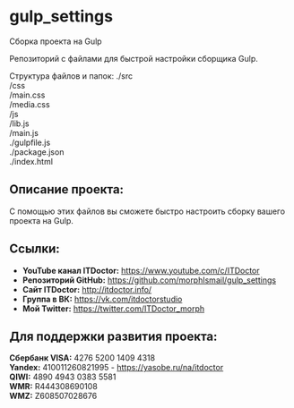 # gulp_settings
Сборка проекта на Gulp

Репозиторий с файлами для быстрой настройки сборщика Gulp.

Структура файлов и папок:
./src  
	/css  
		/main.css  
		/media.css  
	/js  
		/lib.js  
		/main.js  
./gulpfile.js  
./package.json  
./index.html  

## Описание проекта:
С помощью этих файлов вы сможете быстро настроить сборку вашего проекта на Gulp.

## Ссылки:
* __YouTube канал ITDoctor:__ https://www.youtube.com/c/ITDoctor
* __Репозиторий GitHub:__ https://github.com/morphIsmail/gulp_settings
* __Сайт ITDoctor:__ http://itdoctor.info/
* __Группа в ВК:__ https://vk.com/itdoctorstudio
* __Мой Twitter:__ https://twitter.com/ITDoctor_morph

## Для поддержки развития проекта:
__Сбербанк VISA:__ 4276 5200 1409 4318  
__Yandex:__ 410011260821995 - https://yasobe.ru/na/itdoctor  
__QIWI:__ 4890 4943 0383 5581  
__WMR:__ R444308690108  
__WMZ:__ Z608507028676  
